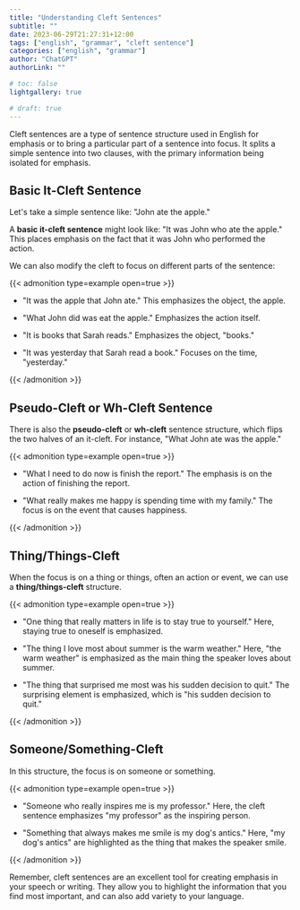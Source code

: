 ```yaml
---
title: "Understanding Cleft Sentences"
subtitle: ""
date: 2023-06-29T21:27:31+12:00
tags: ["english", "grammar", "cleft sentence"]
categories: ["english", "grammar"]
author: "ChatGPT"
authorLink: ""

# toc: false
lightgallery: true

# draft: true
---
```


Cleft sentences are a type of sentence structure used in English for emphasis or to bring a particular part of a sentence into focus. It splits a simple sentence into two clauses, with the primary information being isolated for emphasis.

<!--more-->

## Basic It-Cleft Sentence

Let's take a simple sentence like: "John ate the apple."

A **basic it-cleft sentence** might look like: "It was John who ate the apple." This places emphasis on the fact that it was John who performed the action.

We can also modify the cleft to focus on different parts of the sentence:

{{< admonition type=example open=true >}}

- "It was the apple that John ate." This emphasizes the object, the apple.

- "What John did was eat the apple." Emphasizes the action itself.

- "It is books that Sarah reads." Emphasizes the object, "books."

- "It was yesterday that Sarah read a book." Focuses on the time, "yesterday."

{{< /admonition >}}

## Pseudo-Cleft or Wh-Cleft Sentence

There is also the **pseudo-cleft** or **wh-cleft** sentence structure, which flips the two halves of an it-cleft. For instance, "What John ate was the apple."

{{< admonition type=example open=true >}}

- "What I need to do now is finish the report." The emphasis is on the action of finishing the report.

- "What really makes me happy is spending time with my family." The focus is on the event that causes happiness.

{{< /admonition >}}

## Thing/Things-Cleft

When the focus is on a thing or things, often an action or event, we can use a **thing/things-cleft** structure.

{{< admonition type=example open=true >}}

- "One thing that really matters in life is to stay true to yourself." Here, staying true to oneself is emphasized.

- "The thing I love most about summer is the warm weather." Here, "the warm weather" is emphasized as the main thing the speaker loves about summer.

- "The thing that surprised me most was his sudden decision to quit." The surprising element is emphasized, which is "his sudden decision to quit."

{{< /admonition >}}

## Someone/Something-Cleft

In this structure, the focus is on someone or something. 

{{< admonition type=example open=true >}}

- "Someone who really inspires me is my professor." Here, the cleft sentence emphasizes "my professor" as the inspiring person.

- "Something that always makes me smile is my dog's antics." Here, "my dog's antics" are highlighted as the thing that makes the speaker smile.

{{< /admonition >}}

Remember, cleft sentences are an excellent tool for creating emphasis in your speech or writing. They allow you to highlight the information that you find most important, and can also add variety to your language.